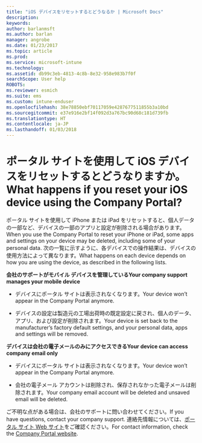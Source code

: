 ```yaml
---
title: "iOS デバイスをリセットするとどうなるか | Microsoft Docs"
description: 
keywords: 
author: barlanmsft
ms.author: barlan
manager: angrobe
ms.date: 01/23/2017
ms.topic: article
ms.prod: 
ms.service: microsoft-intune
ms.technology: 
ms.assetid: db99c3eb-4813-4c8b-8e32-958e983b7f0f
searchScope: User help
ROBOTS: 
ms.reviewer: esmich
ms.suite: ems
ms.custom: intune-enduser
ms.openlocfilehash: 38e78850ebf70117059e4287677511855b3a10bd
ms.sourcegitcommit: e37e916e2bf14f092d3a767bc90d68c181d739fb
ms.translationtype: HT
ms.contentlocale: ja-JP
ms.lasthandoff: 01/03/2018
---
```

# <a name="what-happens-if-you-reset-your-ios-device-using-the-company-portal"></a><span data-ttu-id="f712e-103">ポータル サイトを使用して iOS デバイスをリセットするとどうなりますか。</span><span class="sxs-lookup"><span data-stu-id="f712e-103">What happens if you reset your iOS device using the Company Portal?</span></span>

<span data-ttu-id="f712e-104">ポータル サイトを使用して iPhone または iPad をリセットすると、個人データの一部など、デバイスの一部のアプリと設定が削除される場合があります。</span><span class="sxs-lookup"><span data-stu-id="f712e-104">When you use the Company Portal to reset your iPhone or iPad, some apps and settings on your device may be deleted, including some of your personal data.</span></span> <span data-ttu-id="f712e-105">次の一覧に示すように、各デバイスでの操作結果は、デバイスの使用方法によって異なります。</span><span class="sxs-lookup"><span data-stu-id="f712e-105">What happens on each device depends on how you are using the device, as described in the following lists.</span></span>

<span data-ttu-id="f712e-106">**会社のサポートがモバイル デバイスを管理している**</span><span class="sxs-lookup"><span data-stu-id="f712e-106">**Your company support manages your mobile device**</span></span>

-   <span data-ttu-id="f712e-107">デバイスにポータル サイトは表示されなくなります。</span><span class="sxs-lookup"><span data-stu-id="f712e-107">Your device won’t appear in the Company Portal anymore.</span></span>

-   <span data-ttu-id="f712e-108">デバイスの設定は製造元の工場出荷時の既定設定に戻され、個人のデータ、アプリ、および設定が削除されます。</span><span class="sxs-lookup"><span data-stu-id="f712e-108">Your device is set back to the manufacturer’s factory default settings, and your personal data, apps and settings will be removed.</span></span>

<span data-ttu-id="f712e-109">**デバイスは会社の電子メールのみにアクセスできる**</span><span class="sxs-lookup"><span data-stu-id="f712e-109">**Your device can access company email only**</span></span>

-   <span data-ttu-id="f712e-110">デバイスにポータル サイトは表示されなくなります。</span><span class="sxs-lookup"><span data-stu-id="f712e-110">Your device won’t appear in the Company Portal anymore.</span></span>

-   <span data-ttu-id="f712e-111">会社の電子メール アカウントは削除され、保存されなかった電子メールは削除されます。</span><span class="sxs-lookup"><span data-stu-id="f712e-111">Your company email account will be deleted and unsaved email will be deleted.</span></span>

<span data-ttu-id="f712e-112">ご不明な点がある場合は、会社のサポートに問い合わせてください。</span><span class="sxs-lookup"><span data-stu-id="f712e-112">If you have questions, contact your company support.</span></span> <span data-ttu-id="f712e-113">連絡先情報については、[ポータル サイト Web サイト](https://portal.manage.microsoft.com#HelpDeskDialog)をご確認ください。</span><span class="sxs-lookup"><span data-stu-id="f712e-113">For contact information, check the [Company Portal website](https://portal.manage.microsoft.com#HelpDeskDialog).</span></span>
